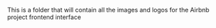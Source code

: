 This is a folder that will contain all the images and logos for the Airbnb project frontend interface
